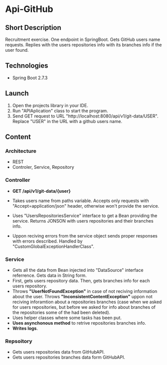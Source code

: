 # Api-GitHub

## Short Description
Recruitment exercise. One endpoint in SpringBoot. Gets GitHub users name requests. Replies with the users repositories info with its branches info if the user found. 

## Technologies
* Spring Boot 2.7.3

## Launch

1. Open the projects library in your IDE.
2. Run "APIAplication" class to start the program.
3. Send GET request to URL "http://localhost:8080/api/v1/git-data/USER". Replace "USER" in the URL with a github users name.

## Content

### Architecture

* REST
* Controler, Service, Repository

### Controller

* **GET /api/v1/git-data/{user}**

* Takes users name from paths variable. Accepts only requests with "Accept=application/json" header, otherwise won't provide the service.
* Uses "UsersRepositoriesService" interface to get a Bean providing the service. Returns JONSON with users repositories and their branches info.
* Uppon reciving errors from the service object sends proper responses with errors described. Handled by "CustomGlobalExceptionHandlerClass".

### Service

* Gets all the data from Bean injected into "DataSource" interface referrence. Gets data in String form.
* First, gets users repository data. Then, gets branches info for each users repository.
* Throws **"UserNotFoundException"** in case of not reciving information about the user. Throws **"InconsistentContentException"** uppon not reciving inforamtion about a repositories branches (case when we asked for users repositories, but before we asked for info about branches of the repositories some of the had been deleted).
* Uses helper classes where some tasks has been put.
* **Uses asynchonous method** to retrive repositories branches info.
* **Writes logs**.

### Repsoitory

* Gets users repositories data from GitHubAPI.
* Gets users repositories branches data form GitHubAPI.

